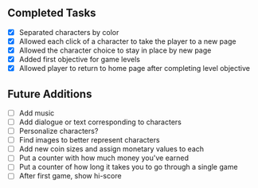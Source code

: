 ## Completed Tasks
- [x] Separated characters by color
- [x] Allowed each click of a character to take the player to a new page
- [x] Allowed the character choice to stay in place by new page
- [x] Added first objective for game levels
- [x] Allowed player to return to home page after completing level objective

## Future Additions
- [ ] Add music
- [ ] Add dialogue or text corresponding to characters
- [ ] Personalize characters?
- [ ] Find images to better represent characters
- [ ] Add new coin sizes and assign monetary values to each
- [ ] Put a counter with how much money you've earned
- [ ] Put a counter of how long it takes you to go through a single game
- [ ] After first game, show hi-score
